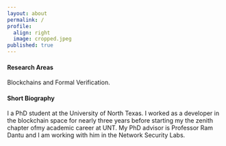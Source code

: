 ```yaml
---
layout: about
permalink: /
profile:
  align: right
  image: cropped.jpeg
published: true
---
```


#### Research Areas
Blockchains and Formal Verification.

#### Short Biography
I a PhD student at the University of North Texas. I worked as a developer in the blockchain space for nearly three years before starting my the zenith chapter ofmy academic career at UNT. My PhD advisor is Professor Ram Dantu and I am working with him in the Network Security Labs.